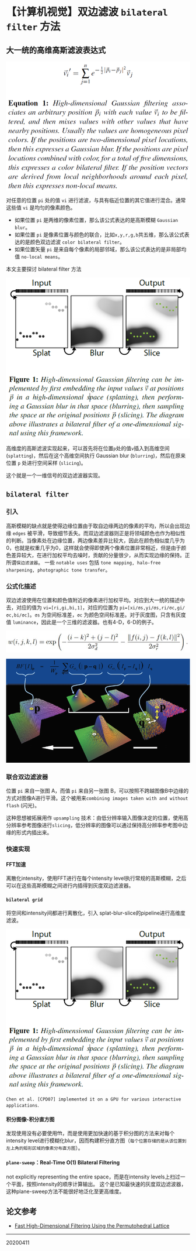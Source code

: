 # 【计算机视觉】双边滤波 `bilateral filter` 方法

## 大一统的高维高斯滤波表达式

![](/img/20200411/Figure1.png)

对任意的位置 `pi` 处的值 `vi` 进行滤波，与具有临近位置的其它值进行混合。通常这些值 `vi` 是均匀的像素颜色。

- 如果位置 `pi` 是两维的像素位置，那么该公式表达的是高斯模糊 `Gaussian blur`。
- 如果位置 `pi` 是像素位置与颜色的联合，比如`x,y,r,g,b`共五维，那么该公式表达的是颜色双边滤波 `color bilateral filter`。
- 如果位置矢量 `pi` 是来自每个像素的局部邻域，那么该公式表达的是非局部均值 `no-local means`。

本文主要探讨 bilateral filter 方法

![](/img/20200411/Figure5.png)

高维度的高斯滤波实现起来，可以首先将在位置`p`处的值`v`插入到高维空间 (`splatting`)，然后在这个高维空间执行 Gaussian blur (`blurring`)，然后在原来位置 `p` 处进行空间采样 (`slicing`)。

这个就是一个一维信号的双边滤波器实现。


## `bilateral filter`

### 引入

高斯模糊的缺点就是使得边缘位置由于取自边缘两边的像素的平均，所以会出现边缘 `edges` 被平滑，导致细节丢失。而双边滤波器则正是将领域颜色也作为相似性的判断。当像素处在边缘位置，两边像素差异比较大，因此在颜色相似度几乎为0，也就是权重几乎为0，这样就会使得即使两个像素位置非常相近，但是由于颜色差异较大，在进行加权平均去噪时，贡献的分量很少，从而实现边缘的保持。正所谓`保边滤波器`。 一些 `notable uses` 包括 `tone mapping, halo-free sharpening, photographic tone transfer`。

### 公式化描述

双边滤波使用在位置和颜色值附近的像素进行加权平均。对应到大一统的描述中去，对应的值为 `vi=[ri,gi,bi,1]`，对应的位置为 `pi=[xi/σs,yi/σs,ri/σc,gi/σc,bi/σc]`。`σs` 为空间标准差，`σc` 为颜色空间标准差。对于灰度图，只含有灰度值 `luminance`，因此是一个三维的滤波器。也有4-D，6-D的例子。

![](/img/20200411/Figure3.jpg)

![](/img/20200411/Figure4.png)



### 联合双边滤波器

位置 `pi` 来自一张图 A，而值 `pi` 来自另一张图 B，可以按照不跨越图像B中边缘的方式对图像A进行平滑。这个被用来`combining images taken with and without flash` (闪光)。

这种思想被拓展用作 `upsampling` 技术：由低分辨率输入图像决定的位置，使用高分辨率参考图像进行`slicing`，低分辨率的图像可以通过保持高分辨率参考图中边缘的形式内插出来。

### 快速实现

#### FFT加速

离散化intensity，使用FFT进行在每个intensity level执行常规的高斯模糊，之后可以在这些高斯模糊之间进行内插得到灰度双边滤波器。

#### `bilateral grid`

将空间和intensity间都进行离散化，引入 splat-blur-slice的pipeline进行高维度滤波。

![](/img/20200411/Figure5.png)

`Chen et al. [CPD07] implemented it on a GPU for various interactive applications`.

#### 积分图像-积分直方图

发现使用没有必要使用fft，而是使用更加快速的基于积分图的方法来对每个intensity level进行模糊化blur，因而构建积分直方图（`每个位置存储的是从该位置到左上角的矩形区域的像素分布直方图`）。


#### `plane-sweep`：Real-Time O(1) Bilateral Filtering

not explicitly representing the entire space，而是在intensity levels上扫过一个平面，按照intensity的顺序计算输出。 这个是已知最快速的灰度双边滤波器，这种plane-sweep方法不能很好地泛化至更高维度。



## 论文参考

- [Fast High-Dimensional Filtering Using the Permutohedral Lattice](http://graphics.stanford.edu/papers/permutohedral/)


-----
20200411
